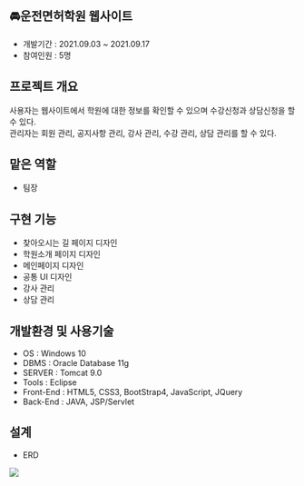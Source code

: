 ## 🚘운전면허학원 웹사이트
* 개발기간 : 2021.09.03 ~ 2021.09.17
* 참여인원 : 5명

## 프로젝트 개요
사용자는 웹사이트에서 학원에 대한 정보를 확인할 수 있으며 수강신청과 상담신청을 할 수 있다. <br>
관리자는 회원 관리, 공지사항 관리, 강사 관리, 수강 관리, 상담 관리를 할 수 있다.

## 맡은 역할
* 팀장

## 구현 기능
* 찾아오시는 길 페이지 디자인
* 학원소개 페이지 디자인
* 메인페이지 디자인
* 공통 UI 디자인
* 강사 관리
* 상담 관리

## 개발환경 및 사용기술
* OS : Windows 10
* DBMS : Oracle Database 11g
* SERVER : Tomcat 9.0
* Tools : Eclipse
* Front-End : HTML5, CSS3, BootStrap4, JavaScript, JQuery
* Back-End : JAVA, JSP/Servlet

## 설계
* ERD
<img src="https://user-images.githubusercontent.com/90167476/147130755-0ff30d28-b6e6-4634-be84-6f25bd037234.png"/>
